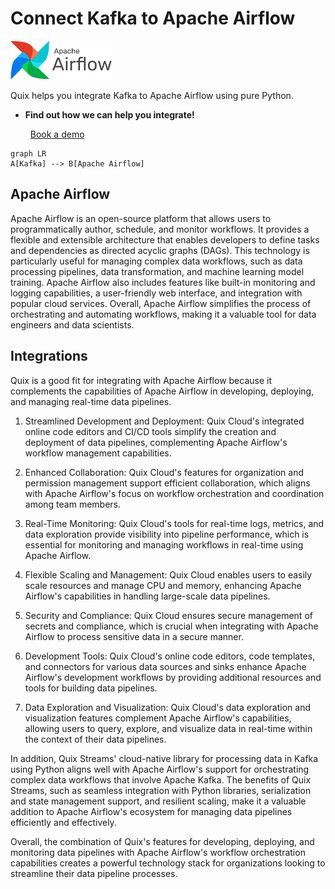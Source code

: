 # Connect Kafka to Apache Airflow

![](./images/logo_1.jpg)

Quix helps you integrate Kafka to Apache Airflow using pure Python.

<div class="grid cards blog-grid-card" markdown>

- __Find out how we can help you integrate!__

    <a class="md-button md-button--primary" href="https://share.hsforms.com/1iW0TmZzKQMChk0lxd_tGiw4yjw2?__hstc=175542013.2303933fbd746c0ac86d9ccbe9bc9100.1728383268831.1729603416735.1729620918855.31&__hssc=175542013.1.1729620918855&__hsfp=2132701734" target="_blank" style="margin:.5rem;">Book a demo</a>

</div>


```mermaid
graph LR
A[Kafka] --> B[Apache Airflow]
```

## Apache Airflow

Apache Airflow is an open-source platform that allows users to programmatically author, schedule, and monitor workflows. It provides a flexible and extensible architecture that enables developers to define tasks and dependencies as directed acyclic graphs (DAGs). This technology is particularly useful for managing complex data workflows, such as data processing pipelines, data transformation, and machine learning model training. Apache Airflow also includes features like built-in monitoring and logging capabilities, a user-friendly web interface, and integration with popular cloud services. Overall, Apache Airflow simplifies the process of orchestrating and automating workflows, making it a valuable tool for data engineers and data scientists.

## Integrations

Quix is a good fit for integrating with Apache Airflow because it complements the capabilities of Apache Airflow in developing, deploying, and managing real-time data pipelines. 

1. Streamlined Development and Deployment: Quix Cloud's integrated online code editors and CI/CD tools simplify the creation and deployment of data pipelines, complementing Apache Airflow's workflow management capabilities.

2. Enhanced Collaboration: Quix Cloud's features for organization and permission management support efficient collaboration, which aligns with Apache Airflow's focus on workflow orchestration and coordination among team members.

3. Real-Time Monitoring: Quix Cloud's tools for real-time logs, metrics, and data exploration provide visibility into pipeline performance, which is essential for monitoring and managing workflows in real-time using Apache Airflow.

4. Flexible Scaling and Management: Quix Cloud enables users to easily scale resources and manage CPU and memory, enhancing Apache Airflow's capabilities in handling large-scale data pipelines.

5. Security and Compliance: Quix Cloud ensures secure management of secrets and compliance, which is crucial when integrating with Apache Airflow to process sensitive data in a secure manner.

6. Development Tools: Quix Cloud's online code editors, code templates, and connectors for various data sources and sinks enhance Apache Airflow's development workflows by providing additional resources and tools for building data pipelines.

7. Data Exploration and Visualization: Quix Cloud's data exploration and visualization features complement Apache Airflow's capabilities, allowing users to query, explore, and visualize data in real-time within the context of their data pipelines.

In addition, Quix Streams' cloud-native library for processing data in Kafka using Python aligns well with Apache Airflow's support for orchestrating complex data workflows that involve Apache Kafka. The benefits of Quix Streams, such as seamless integration with Python libraries, serialization and state management support, and resilient scaling, make it a valuable addition to Apache Airflow's ecosystem for managing data pipelines efficiently and effectively. 

Overall, the combination of Quix's features for developing, deploying, and monitoring data pipelines with Apache Airflow's workflow orchestration capabilities creates a powerful technology stack for organizations looking to streamline their data pipeline processes.

